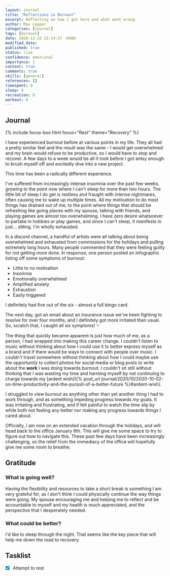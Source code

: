 ```yaml
---
layout: journal
title: "Reflections in Burnout"
excerpt: Reflecting on how I got here and what went wrong.
author: Max Lepper
categories: [journal]
tags: [burnout]
date: 2020-12-25 22:14:57 -0400
modified_date:
published: true
status: live
confidence: emotional
importance: 1
context: true
comments: true
skills: [general]
references: []
timespent: 0
sleep: 0
recreation: 0
workout: 0
---
```


## Journal

{% include focus-box.html focus="Rest" theme="Recovery" %}

I have experienced burnout before at various points in my life. They all had a pretty similar feel and the result was the same - I would get overwhelmed and my brain would refuse to be productive, so I would have to stop and recover. A few days to a week would be all it took before I got antsy enough to brush myself off and excitedly dive into a new project.

This time has been a radically different experience.

I've suffered from increasingly intense insomnia over the past few weeks, growing to the point now where I can't sleep for more than two hours. The little bit of sleep I do get is restless and fraught with intense nightmares, often causing me to wake up multiple times. All my motivation to do most things has drained out of me, to the point where things that should be refreshing like going places with my spouse, talking with friends, and playing games are almost too overwhelming. I have zero desire whatsoever to partake in hobbies or play games, and since I can't sleep, it manifests in just... sitting. I'm wholly exhausted.

In a discord channel, a handful of artists were all talking about being overwhelmed and exhausted from commissions for the holidays and pulling extremely long hours. Many people commented that they were feeling guilty for not getting more done. In response, one person posted an infographic listing off some symptoms of burnout:

- Little to no motivation
- Insomnia
- Emotionally overwhelmed
- Amplified anxiety
- Exhaustion
- Easily triggered

I definitely had five out of the six - almost a full bingo card.

The next day, got an email about an insurance issue we've been fighting to resolve for over four months, and I definitely got more irritated than usual. So, scratch that, I caught all six symptoms! ✨

The thing that quickly became apparent is just how much of me, as a person, I had wrapped into making this career change. I couldn't listen to music without thinking about how I could use it to better express myself as a brand and if there would be ways to connect with people over music. I couldn't travel somewhere without thinking about how I could maybe use the opportunity to collect photos for social media or blog posts to write about the **work** I was doing towards burnout. I couldn't sit still without thinking that I was wasting my time and harming myself by not continuing to charge towards my [ardent wish]({% post_url journal/2020/10/2020-10-02-on-time-productivity-and-the-pursuit-of-a-better-future %}#ardent-wish).

I struggled to view burnout as anything other than yet another thing I had to work through, and as something impeding progress towards my goals. It was irritating and frustrating, and if felt painful to watch the time slip by while both not feeling any better nor making any progress towards things I cared about.

Officially, I am now on an extended vacation through the holidays, and will head back to the office January 6th. This will give me some space to try to figure out how to navigate this. These past few days have been increasingly challenging, so the relief from the immediacy of the office will hopefully give me some room to breathe.

## Gratitude

### What is going well?

Having the flexibility and resources to take a short break is something I am very grateful for, as I don't think I could physically continue the way things were going. My spouse encouraging me and helping me to reflect and be accountable to myself and my health is much appreciated, and the perspective that I desperately needed.

### What could be better?

I'd like to sleep through the night. That seems like the key piece that will help me down the road to recovery.

## Tasklist

- [x] Attempt to rest
